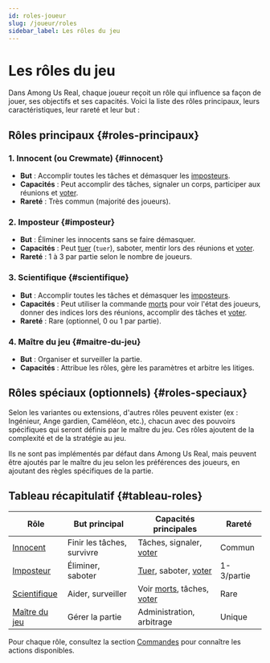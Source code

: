 ```yaml
---
id: roles-joueur
slug: /joueur/roles
sidebar_label: Les rôles du jeu
---
```


# Les rôles du jeu

Dans Among Us Real, chaque joueur reçoit un rôle qui influence sa façon de jouer, ses objectifs et ses capacités. Voici la liste des rôles principaux, leurs caractéristiques, leur rareté et leur but :

## Rôles principaux {#roles-principaux}

### 1. Innocent (ou Crewmate) {#innocent}
- **But** : Accomplir toutes les tâches et démasquer les [imposteurs](/docs/joueur/roles#imposteur).
- **Capacités** : Peut accomplir des tâches, signaler un corps, participer aux réunions et [voter](/docs/joueur/commandes/vote).
- **Rareté** : Très commun (majorité des joueurs).

### 2. Imposteur {#imposteur}
- **But** : Éliminer les innocents sans se faire démasquer.
- **Capacités** : Peut [tuer](/docs/joueur/commandes/tuer) (`tuer`), saboter, mentir lors des réunions et [voter](/docs/joueur/commandes/vote).
- **Rareté** : 1 à 3 par partie selon le nombre de joueurs.

### 3. Scientifique {#scientifique}
- **But** : Accomplir toutes les tâches et démasquer les [imposteurs](/docs/joueur/roles#imposteur).
- **Capacités** : Peut utiliser la commande [morts](/docs/joueur/commandes/morts) pour voir l'état des joueurs, donner des indices lors des réunions, accomplir des tâches et [voter](/docs/joueur/commandes/vote).
- **Rareté** : Rare (optionnel, 0 ou 1 par partie).

### 4. Maître du jeu {#maitre-du-jeu}
- **But** : Organiser et surveiller la partie.
- **Capacités** : Attribue les rôles, gère les paramètres et arbitre les litiges.

## Rôles spéciaux (optionnels) {#roles-speciaux}

Selon les variantes ou extensions, d'autres rôles peuvent exister (ex : Ingénieur, Ange gardien, Caméléon, etc.), chacun avec des pouvoirs spécifiques qui seront définis par le maître du jeu. Ces rôles ajoutent de la complexité et de la stratégie au jeu.

Ils ne sont pas implémentés par défaut dans Among Us Real, mais peuvent être ajoutés par le maître du jeu selon les préférences des joueurs, en ajoutant des règles spécifiques de la partie.

## Tableau récapitulatif {#tableau-roles}

| Rôle           | But principal                | Capacités principales                | Rareté      |
|----------------|-----------------------------|--------------------------------------|-------------|
| [Innocent](/docs/joueur/roles#innocent)       | Finir les tâches, survivre   | Tâches, signaler, [voter](/docs/joueur/commandes/vote)              | Commun      |
| [Imposteur](/docs/joueur/roles#imposteur)      | Éliminer, saboter           | [Tuer](/docs/joueur/commandes/tuer), saboter, [voter](/docs/joueur/commandes/vote)                 | 1-3/partie  |
| [Scientifique](/docs/joueur/roles#scientifique)   | Aider, surveiller           | Voir [morts](/docs/joueur/commandes/morts), tâches, [voter](/docs/joueur/commandes/vote)            | Rare        |
| [Maître du jeu](/docs/joueur/roles#maitre-du-jeu)  | Gérer la partie             | Administration, arbitrage            | Unique      |

Pour chaque rôle, consultez la section [Commandes](/docs/joueur/commandes) pour connaître les actions disponibles.
